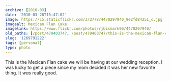 ```yaml
---
archive: [2010-03]
date: '2010-03-28T15:47:02'
image: https://c5.staticflickr.com/3/2778/4470297940_9e2fd84251_o.jpg
imagealt: Mexican Flan Cake
imagelink: https://www.flickr.com/photos/rjbismark90/4470297940/
old_paths: [/post/479403747, /post/479403747/this-is-the-mexican-flan-cake-we-will-be-having-at]
slug: '1269791222'
tags: [personal]
type: photo
---
```


This is the Mexican Flan cake we will be having at our wedding reception.
I was lucky to get a piece since my mom decided it was her new favorite
thing.  It _was_ really good.

